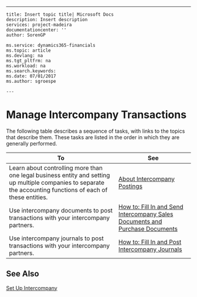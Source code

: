 ---
    title: Insert topic title| Microsoft Docs
    description: Insert description
    services: project-madeira
    documentationcenter: ''
    author: SorenGP

    ms.service: dynamics365-financials
    ms.topic: article
    ms.devlang: na
    ms.tgt_pltfrm: na
    ms.workload: na
    ms.search.keywords:
    ms.date: 07/01/2017
    ms.author: sgroespe

    ---
# Manage Intercompany Transactions
The following table describes a sequence of tasks, with links to the topics that describe them. These tasks are listed in the order in which they are generally performed.  
  
|**To**|**See**|  
|------------|-------------|  
|Learn about controlling more than one legal business entity and setting up multiple companies to separate the accounting functions of each of these entities.|[About Intercompany Postings](../about-intercompany-postings.md)|  
|Use intercompany documents to post transactions with your intercompany partners.|[How to: Fill In and Send Intercompany Sales Documents and Purchase Documents](../how-to-fill-in-and-send-intercompany-sales-documents-and-purchase-documents.md)|  
|Use intercompany journals to post transactions with your intercompany partners.|[How to: Fill In and Post Intercompany Journals](../how-to-fill-in-and-post-intercompany-journals.md)|  
  
## See Also  
 [Set Up Intercompany](../set-up-intercompany.md)
